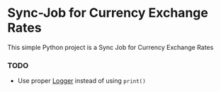 # Sync-Job for Currency Exchange Rates

This simple Python project is a Sync Job for Currency Exchange Rates

### TODO

* Use proper [Logger](https://docs.python.org/3/library/logging.html) instead of using `print()`

